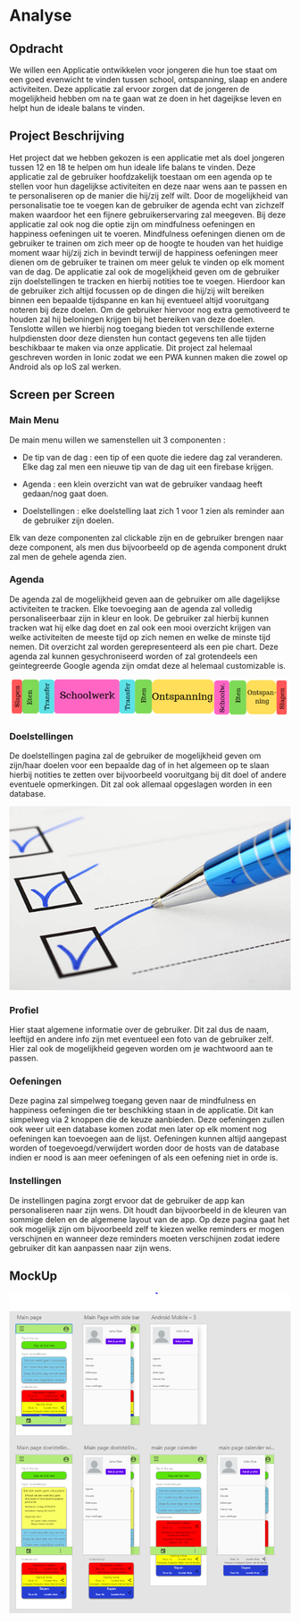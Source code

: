 # Analyse

## Opdracht
We willen een Applicatie ontwikkelen voor jongeren die hun toe staat om een goed evenwicht te vinden tussen school, ontspanning, slaap en andere activiteiten. Deze applicatie zal ervoor zorgen dat de jongeren de mogelijkheid hebben om na te gaan wat ze doen in het dageijkse leven en helpt hun de ideale balans te vinden.


## Project Beschrijving
Het project dat we hebben gekozen is een applicatie met als doel jongeren tussen 12 en 18 te helpen om hun ideale life balans te vinden. Deze applicatie zal de gebruiker hoofdzakelijk toestaan om een agenda op te stellen voor hun dagelijkse activiteiten en deze naar wens aan te passen en te personaliseren op de manier die hij/zij zelf wilt. Door de mogelijkheid van personalisatie toe te voegen kan de gebruiker de agenda echt van zichzelf maken waardoor het een fijnere gebruikerservaring zal meegeven. Bij deze applicatie zal ook nog die optie zijn om mindfulness oefeningen en happiness oefeningen uit te voeren. 
Mindfulness oefeningen dienen om de gebruiker te trainen om zich meer op de hoogte te houden van het huidige moment waar hij/zij zich in bevindt terwijl de happiness oefeningen meer dienen om de gebruiker te trainen om meer geluk te vinden op elk moment van de dag. 
De applicatie zal ook de mogelijkheid geven om de gebruiker zijn doelstellingen te tracken en hierbij notities toe te voegen. Hierdoor kan de gebruiker zich altijd focussen op de dingen die hij/zij wilt bereiken binnen een bepaalde tijdspanne en kan hij eventueel altijd vooruitgang noteren bij deze doelen. Om de gebruiker hiervoor nog extra gemotiveerd te houden zal hij beloningen krijgen bij het bereiken van deze doelen. 
Tenslotte willen we hierbij nog toegang bieden tot verschillende externe hulpdiensten door deze diensten hun contact gegevens ten alle tijden beschikbaar te maken via onze applicatie. Dit project zal helemaal geschreven worden in Ionic zodat we een PWA kunnen maken die zowel op Android als op IoS zal werken.


## Screen per Screen

### Main Menu
De main menu willen we samenstellen uit 3 componenten :

* De tip van de dag : een tip of een quote die iedere dag zal veranderen. Elke dag zal men een nieuwe tip van de dag uit een firebase krijgen.

* Agenda : een klein overzicht van wat de gebruiker vandaag heeft gedaan/nog gaat doen.

* Doelstellingen : elke doelstelling laat zich 1 voor 1 zien als reminder aan de gebruiker zijn doelen.

Elk van deze componenten zal clickable zijn en de gebruiker brengen naar deze component, als men dus bijvoorbeeld op de agenda component drukt zal men de gehele agenda zien.

### Agenda
De agenda zal de mogelijkheid geven aan de gebruiker om alle dagelijkse activiteiten te tracken. Elke toevoeging aan de agenda zal volledig personaliseerbaar zijn in kleur en look. De gebruiker zal hierbij kunnen tracken wat hij elke dag doet en zal ook een mooi overzicht krijgen van welke activiteiten de meeste tijd op zich nemen en welke de minste tijd nemen. Dit overzicht zal worden gerepresenteerd als een pie chart. Deze agenda zal kunnen gesychroniseerd worden of zal grotendeels een geintegreerde Google agenda zijn omdat deze al helemaal customizable is.

![TimeManagementIdee](./img/time_management.PNG)
    


### Doelstellingen
De doelstellingen pagina zal de gebruiker de mogelijkheid geven om zijn/haar doelen voor een bepaalde dag of in het algemeen op te slaan hierbij notities te zetten over bijvoorbeeld vooruitgang bij dit doel of andere eventuele opmerkingen. Dit zal ook allemaal opgeslagen worden in een database. 

![Doelstellingen](./img/Checklist.jpg)
   
      
         
           
### Profiel
Hier staat algemene informatie over de gebruiker. Dit zal dus de naam, leeftijd en andere info zijn met eventueel een foto van de gebruiker zelf. Hier zal ook de mogelijkheid gegeven worden om je wachtwoord aan te passen.

### Oefeningen
Deze pagina zal simpelweg toegang geven naar de mindfulness en happiness oefeningen die ter beschikking staan in de applicatie. Dit kan simpelweg via 2 knoppen die de keuze aanbieden. Deze oefeningen zullen ook weer uit een database komen zodat men later op elk moment nog oefeningen kan toevoegen aan de lijst. Oefeningen kunnen altijd aangepast worden of toegevoegd/verwijdert worden door de hosts van de database indien er nood is aan meer oefeningen of als een oefening niet in orde is.

### Instellingen
De instellingen pagina zorgt ervoor dat de gebruiker de app kan personaliseren naar zijn wens. Dit houdt dan bijvoorbeeld in de kleuren van sommige delen en de algemene layout van de app. Op deze pagina gaat het ook mogelijk zijn om bijvoorbeeld zelf te kiezen welke reminders er mogen verschijnen en wanneer deze reminders moeten verschijnen zodat iedere gebruiker dit kan aanpassen naar zijn wens.


## MockUp

![Moq](./img/Moq.png)
